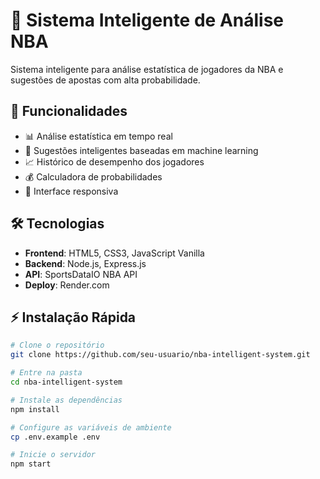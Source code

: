 # 🏀 Sistema Inteligente de Análise NBA

Sistema inteligente para análise estatística de jogadores da NBA e sugestões de apostas com alta probabilidade.

## 🚀 Funcionalidades

- 📊 Análise estatística em tempo real
- 🎯 Sugestões inteligentes baseadas em machine learning
- 📈 Histórico de desempenho dos jogadores
- 💰 Calculadora de probabilidades
- 📱 Interface responsiva

## 🛠️ Tecnologias

- **Frontend**: HTML5, CSS3, JavaScript Vanilla
- **Backend**: Node.js, Express.js
- **API**: SportsDataIO NBA API
- **Deploy**: Render.com

## ⚡ Instalação Rápida

```bash
# Clone o repositório
git clone https://github.com/seu-usuario/nba-intelligent-system.git

# Entre na pasta
cd nba-intelligent-system

# Instale as dependências
npm install

# Configure as variáveis de ambiente
cp .env.example .env

# Inicie o servidor
npm start